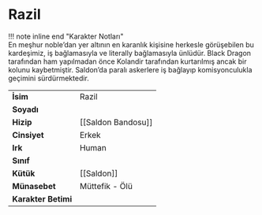 # Razil   
  
!!! note inline end "Karakter Notları"  
	En meşhur noble’dan yer altının en karanlık kişisine herkesle görüşebilen bu kardeşimiz, iş bağlamasıyla ve literally bağlamasıyla ünlüdür. Black Dragon tarafından ham yapılmadan önce Kolandir tarafından kurtarılmış ancak bir kolunu kaybetmiştir. Saldon’da paralı askerlere iş bağlayıp komisyonculukla geçimini sürdürmektedir.     
  
|  |  |  
|---|---|  
| **İsim** | Razil |  
| **Soyadı** |  |  
| **Hizip** | [[Saldon Bandosu]] |  
| **Cinsiyet** | Erkek |  
| **Irk** | Human |  
| **Sınıf** |  |  
| **Kütük** | [[Saldon]] |  
| **Münasebet** | Müttefik - Ölü |  
| **Karakter Betimi** |  |  
  
  
